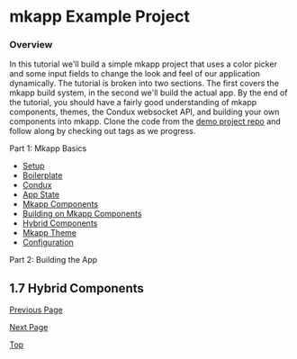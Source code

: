 # mkapp Example Project

### Overview

In this tutorial we'll build a simple mkapp project that uses a color picker and some input fields to change the look and feel of our application dynamically. The tutorial is broken into two sections. The first covers the mkapp build system, in the second we'll build the actual app. By the end of the tutorial, you should have a fairly good understanding of mkapp components, themes, the Condux websocket API, and building your own components into mkapp. Clone the code from the [demo project repo](https://github.com/epferrari/mkapp-demo.git) and follow along by checking out tags as we progress.

Part 1: Mkapp Basics

- [Setup](#setup)
- [Boilerplate](./1.2-boilerplate.md)
- [Condux](#condux)
- [App State](#app-state)
- [Mkapp Components](#mkapp-components)
- [Building on Mkapp Components](#compositing-components)
- [Hybrid Components](#hybrid-components)
- [Mkapp Theme](#mkapp-theme)
- [Configuration](#mkapp-config)

Part 2: Building the App
## 1.7 Hybrid Components




[Previous Page](./1.6-compositing.md)

[Next Page](./1.8-mkapp-theme.md)

[Top](#top)